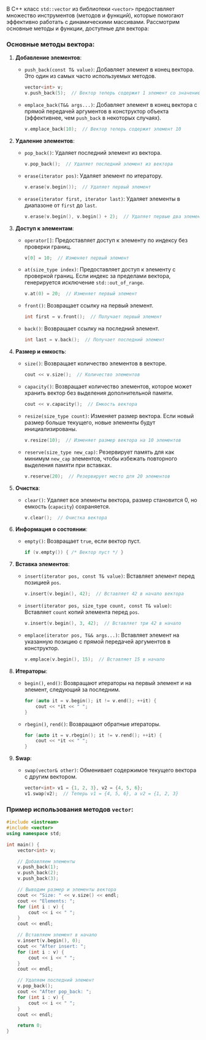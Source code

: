 В C++ класс `std::vector` из библиотеки `<vector>` предоставляет множество инструментов (методов и функций), которые помогают эффективно работать с динамическими массивами. Рассмотрим основные методы и функции, доступные для вектора:

### Основные методы вектора:

1. **Добавление элементов**:
   - `push_back(const T& value)`: Добавляет элемент в конец вектора. Это один из самых часто используемых методов.
     ```cpp
     vector<int> v;
     v.push_back(5);  // Вектор теперь содержит 1 элемент со значением 5
     ```

   - `emplace_back(T&& args...)`: Добавляет элемент в конец вектора с прямой передачей аргументов в конструктор объекта (эффективнее, чем `push_back` в некоторых случаях).
     ```cpp
     v.emplace_back(10);  // Вектор теперь содержит элемент 10
     ```

2. **Удаление элементов**:
   - `pop_back()`: Удаляет последний элемент из вектора.
     ```cpp
     v.pop_back();  // Удаляет последний элемент из вектора
     ```

   - `erase(iterator pos)`: Удаляет элемент по итератору.
     ```cpp
     v.erase(v.begin());  // Удаляет первый элемент
     ```

   - `erase(iterator first, iterator last)`: Удаляет элементы в диапазоне от `first` до `last`.
     ```cpp
     v.erase(v.begin(), v.begin() + 2);  // Удаляет первые два элемента
     ```

3. **Доступ к элементам**:
   - `operator[]`: Предоставляет доступ к элементу по индексу без проверки границ.
     ```cpp
     v[0] = 10;  // Изменяет первый элемент
     ```

   - `at(size_type index)`: Предоставляет доступ к элементу с проверкой границ. Если индекс за пределами вектора, генерируется исключение `std::out_of_range`.
     ```cpp
     v.at(0) = 20;  // Изменяет первый элемент
     ```

   - `front()`: Возвращает ссылку на первый элемент.
     ```cpp
     int first = v.front();  // Получает первый элемент
     ```

   - `back()`: Возвращает ссылку на последний элемент.
     ```cpp
     int last = v.back();  // Получает последний элемент
     ```

4. **Размер и емкость**:
   - `size()`: Возвращает количество элементов в векторе.
     ```cpp
     cout << v.size();  // Количество элементов
     ```

   - `capacity()`: Возвращает количество элементов, которое может хранить вектор без выделения дополнительной памяти.
     ```cpp
     cout << v.capacity();  // Емкость вектора
     ```

   - `resize(size_type count)`: Изменяет размер вектора. Если новый размер больше текущего, новые элементы будут инициализированы.
     ```cpp
     v.resize(10);  // Изменяет размер вектора на 10 элементов
     ```

   - `reserve(size_type new_cap)`: Резервирует память для как минимум `new_cap` элементов, чтобы избежать повторного выделения памяти при вставках.
     ```cpp
     v.reserve(20);  // Резервирует место для 20 элементов
     ```

5. **Очистка**:
   - `clear()`: Удаляет все элементы вектора, размер становится 0, но емкость (`capacity`) сохраняется.
     ```cpp
     v.clear();  // Очистка вектора
     ```

6. **Информация о состоянии**:
   - `empty()`: Возвращает `true`, если вектор пуст.
     ```cpp
     if (v.empty()) { /* Вектор пуст */ }
     ```

7. **Вставка элементов**:
   - `insert(iterator pos, const T& value)`: Вставляет элемент перед позицией `pos`.
     ```cpp
     v.insert(v.begin(), 42);  // Вставляет 42 в начало вектора
     ```

   - `insert(iterator pos, size_type count, const T& value)`: Вставляет `count` копий элемента перед `pos`.
     ```cpp
     v.insert(v.begin(), 3, 42);  // Вставляет три 42 в начало
     ```

   - `emplace(iterator pos, T&& args...)`: Вставляет элемент на указанную позицию с прямой передачей аргументов в конструктор.
     ```cpp
     v.emplace(v.begin(), 15);  // Вставляет 15 в начало
     ```

8. **Итераторы**:
   - `begin()`, `end()`: Возвращают итераторы на первый элемент и на элемент, следующий за последним.
     ```cpp
     for (auto it = v.begin(); it != v.end(); ++it) {
         cout << *it << " ";
     }
     ```

   - `rbegin()`, `rend()`: Возвращают обратные итераторы.
     ```cpp
     for (auto it = v.rbegin(); it != v.rend(); ++it) {
         cout << *it << " ";
     }
     ```

9. **Swap**:
   - `swap(vector& other)`: Обменивает содержимое текущего вектора с другим вектором.
     ```cpp
     vector<int> v1 = {1, 2, 3}, v2 = {4, 5, 6};
     v1.swap(v2);  // Теперь v1 = {4, 5, 6}, а v2 = {1, 2, 3}
     ```

### Пример использования методов `vector`:
```cpp
#include <iostream>
#include <vector>
using namespace std;

int main() {
    vector<int> v;

    // Добавляем элементы
    v.push_back(1);
    v.push_back(2);
    v.push_back(3);

    // Выводим размер и элементы вектора
    cout << "Size: " << v.size() << endl;
    cout << "Elements: ";
    for (int i : v) {
        cout << i << " ";
    }
    cout << endl;

    // Вставляем элемент в начало
    v.insert(v.begin(), 0);
    cout << "After insert: ";
    for (int i : v) {
        cout << i << " ";
    }
    cout << endl;

    // Удаляем последний элемент
    v.pop_back();
    cout << "After pop_back: ";
    for (int i : v) {
        cout << i << " ";
    }
    cout << endl;

    return 0;
}
```
